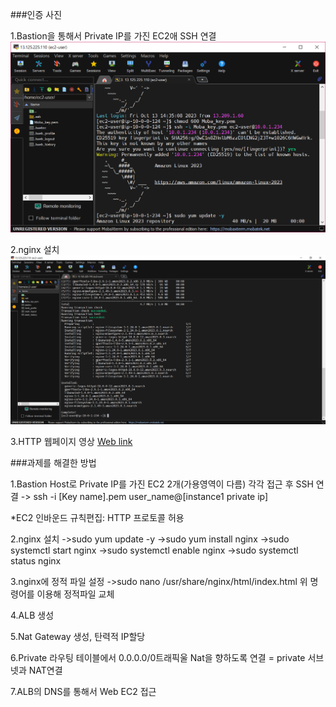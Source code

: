 ###인증 사진

1.Bastion을 통해서 Private IP를 가진 EC2애 SSH 연결
![img1.png](img1.png)

2.nginx 설치 
![img2.png](img2.png)

3.HTTP 웹페이지 영상
[Web link](https://drive.google.com/file/d/1PNJNKNafx8-ueO8sSb9dCqRkRn_RzLbS/view?usp=sharing)


###과제를 해결한 방법

1.Bastion Host로 Private IP를 가진 EC2 2개(가용영역이 다름) 각각 접근 후 SSH 연결
 -> ssh -i [Key name].pem user_name@[instance1 private ip]

 *EC2 인바운드 규칙편집: HTTP 프로토콜 허용 

2.nginx 설치 
->sudo yum update -y
->sudo yum install nginx
->sudo systemctl start nginx
->sudo systemctl enable nginx
->sudo systemctl status nginx

3.nginx에 정적 파일 설정
->sudo nano /usr/share/nginx/html/index.html 
위 명령어를 이용해 정적파일 교체 

4.ALB 생성 

5.Nat Gateway 생성, 탄력적 IP할당

6.Private 라우팅 테이블에서 0.0.0.0/0트래픽울 Nat을 향하도록 연결 = private 서브넷과 NAT연결 

7.ALB의 DNS를 통해서 Web EC2 접근 


